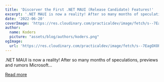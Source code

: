 ```yaml
---
title: 'Discorver the First .NET MAUI (Release Candidate) Features!'
excerpt: '.NET MAUI is now a reality! After so many months of speculations, previews and rumors Microsoft...'
date: '2022-06-20'
coverImage: 'https://res.cloudinary.com/practicaldev/image/fetch/s--7EagOXOP--/c_imagga_scale,f_auto,fl_progressive,h_420,q_auto,w_1000/https://dev-to-uploads.s3.amazonaws.com/uploads/articles/os584to57le8ny5dsdao.png'
author:
  name: Koders
  picture: "assets/blog/authors/koders.png"
ogImage:
  url: 'https://res.cloudinary.com/practicaldev/image/fetch/s--7EagOXOP--/c_imagga_scale,f_auto,fl_progressive,h_420,q_auto,w_1000/https://dev-to-uploads.s3.amazonaws.com/uploads/articles/os584to57le8ny5dsdao.png'
---
```


.NET MAUI is now a reality! After so many months of speculations, previews and rumors Microsoft...

[Read more](https://dev.to/dotnetsafer/discorver-the-first-net-maui-release-candidate-features-59he)
